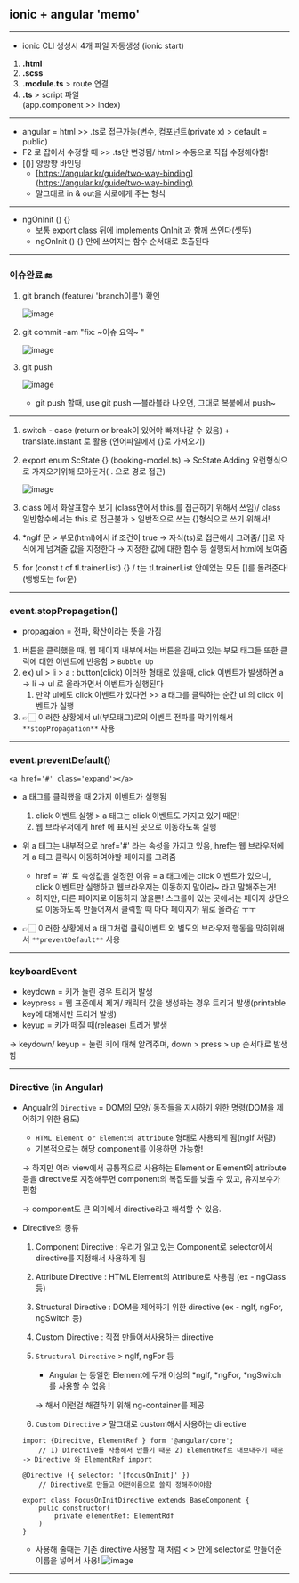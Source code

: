 ## ionic + angular 'memo'

---
  - ionic CLI 생성시 4개 파일 자동생성 (ionic start)
  1. **.html**
  2. **.scss**
  3. **.module.ts** > route 연결
  4. **.ts** > script 파일<br>
  (app.component >> index)

---
- angular = html >> .ts로 접근가능(변수, 컴포넌트(private x) > default = public)
- F2 로 잡아서 수정할 때 >> .ts만 변경됨/ html > 수동으로 직접 수정해야함!
- [()] 양방향 바인딩
  - [https://angular.kr/guide/two-way-binding](https://angular.kr/guide/two-way-binding)
  - 말그대로 in & out을 서로에게 주는 형식

---
- ngOnInit () {}
  - 보통 export class 뒤에 implements OnInit 과 함께 쓰인다(셋뚜)
  - ngOnInit () {} 안에 쓰여지는 함수 순서대로 호출된다

---
### 이슈완료 🔚

1. git branch (feature/ 'branch이름') 확인
    
    
    ![image](https://user-images.githubusercontent.com/79742210/140269174-8574505e-621d-40e2-9d8f-f07aff013363.png)

2. git commit -am "fix: ~이슈 요약~ "
    

    ![image](https://user-images.githubusercontent.com/79742210/140269249-abcb9c10-5685-485e-8ad8-969e7fcf95e6.png)

    
3. git push
    
    ![image](https://user-images.githubusercontent.com/79742210/140269285-5774123c-ff30-480a-81c8-454489e2b57b.png)
    
    - git push 할때, use git push —블라블라 나오면, 그대로 복붙에서 push~

---
1. switch - case (return or break이 있어야 빠져나갈 수 있음) + translate.instant 로 활용 (언어파일에서 {}로 가져오기)
2. export enum ScState {} (booking-model.ts) → ScState.Adding 요런형식으로 가져오기위해 모아둔거( . 으로 경로 접근)
    
    ![image](https://user-images.githubusercontent.com/79742210/140269426-7a34862a-8688-4288-b0af-dd847838e675.png)

    
3. class 에서 화살표함수 보기 (class안에서 this.를 접근하기 위해서 쓰임)/ class 일반함수에서는 this.로 접근불가 > 일반적으로 쓰는 {}형식으로 쓰기 위해서!
4. *ngIf 문 > 부모(html)에서 if 조건이 true → 자식(ts)로 접근해서 그려줌/ []로 자식에게 넘겨줄 값을 지정한다 → 지정한 값에 대한 함수 등 실행되서 html에 보여줌
5. for (const t of tl.trainerList) {} / t는 tl.trainerList 안에있는 모든 []를 돌려준다! (뱅뱅도는 for문)

---
### event.stopPropagation()
- propagaion = 전파, 확산이라는 뜻을 가짐
1. 버튼을 클릭했을 때, 웹 페이지 내부에서는 버튼을 감싸고 있는 부모 태그들 또한 클릭에 대한 이벤트에 반응함 >  `Bubble Up` 
2. ex) ul > li > a : button(click) 이러한 형태로 있을때, click 이벤트가 발생하면 a → li → ul 로 올라가면서 이벤트가 실행된다
    1. 만약 ul에도 click 이벤트가 있다면 >> a 태그를 클릭하는 순간 ul 의 click 이벤트가 실행
3. 👉🏻 이러한 상황에서 ul(부모태그)로의 이벤트 전파를 막기위해서 `**stopPropagation**` 사용

---
### event.preventDefault()
```
<a href='#' class='expand'></a>
```
- a 태그를 클릭했을 때 2가지 이벤트가 실행됨
    1. click 이벤트 실행 > a 태그는 click 이벤트도 가지고 있기 때문!
    2. 웹 브라우저에게 href 에 표시된 곳으로 이동하도록 실행

- 위 a 태그는 내부적으로 href='#' 라는 속성을 가지고 있음, href는 웹 브라우저에게 a 태그 클릭시 이동하여야할 페이지를 그려줌
    - href = '#' 로 속성값을 설정한 이유 = a 태그에는 click 이벤트가 있으니, click 이벤트만 실행하고 웹브라우저는 이동하지 말아라~ 라고 말해주는거!
    - 하지만, 다른 페이지로 이동하지 않을뿐! 스크롤이 있는 곳에서는 페이지 상단으로 이동하도록 만들어져서 클릭할 때 마다 페이지가 위로 올라감 ㅜㅜ

- 👉🏻  이러한 상황에서 a 태그처럼 클릭이벤트 외 별도의 브라우저 행동을 막히위해서 `**preventDefault**` 사용
---
### keyboardEvent
- keydown = 키가 눌린 경우 트리거 발생
- keypress = 웹 표준에서 제거/ 캐릭터 값을 생성하는 경우 트리거 발생(printable key에 대해서만 트리거 발생)
- keyup = 키가 떼질 때(release) 트리거 발생

→ keydown/ keyup = 눌린 키에 대해 알려주며, down > press > up 순서대로 발생함

---
### Directive (in Angular)
- Angualr의 `Directive` = DOM의 모양/ 동작들을 지시하기 위한 명령(DOM을 제어하기 위한 용도)
    - `HTML Element or Element의 attribute` 형태로 사용되게 됨(ngIf 처럼!)
    - 기본적으로는 해당 component를 이용하면 가능함!
    
    → 하지만 여러 view에서 공통적으로 사용하는 Element or Element의 attribute 등을 directive로 지정해두면 component의 복잡도를 낮출 수 있고, 유지보수가 편함
    
    → component도 큰 의미에서 directive라고 해석할 수 있음.

- Directive의 종류
    1. Component Directive : 우리가 알고 있는 Component로 selector에서 directive를 지정해서 사용하게 됨
    2. Attribute Directive : HTML Element의 Attribute로 사용됨 (ex - ngClass 등)
    3. Structural Directive : DOM을 제어하기 위한 directive (ex - ngIf, ngFor, ngSwitch 등)
    4. Custom Directive : 직접 만들어서사용하는 directive
    
    1. `Structural Directive` > ngIf, ngFor 등
        - Angular 는 동일한 Element에 두개 이상의 *ngIf, *ngFor, *ngSwitch 를 사용할 수 없음 !
        
        → 해서 이런걸 해결하기 위해 ng-container를 제공
        
    
    1. `Custom Directive` > 말그대로 custom해서 사용하는 directive
    
    ```tsx
    import {Direcitve, ElementRef } form '@angular/core';
    	// 1) Directive를 사용해서 만들기 때문 2) ElementRef로 내보내주기 때문 -> Directive 와 ElementRef import
    
    @Directive ({ selector: '[focusOnInit]' })
    	// Directive로 만들고 어떤이름으로 쓸지 정해주어야함
    
    export class FocusOnInitDirective extends BaseComponent {
    	pulic constructor(
    		private elementRef: ElementRdf
    	)
    }
    ```
    
    - 사용해 줄때는 기존 directive 사용할 때 처럼 < > 안에 selector로 만들어준 이름을 넣어서 사용!
        ![image](https://user-images.githubusercontent.com/79742210/141076213-977e6b95-df76-45c5-abd9-da964caba10e.png)

---
